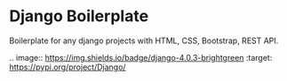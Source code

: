 # Django Boilerplate
Boilerplate for any django projects with HTML, CSS, Bootstrap, REST API.

.. image:: https://img.shields.io/badge/django-4.0.3-brightgreen
    :target: https://pypi.org/project/Django/